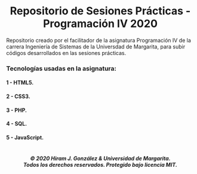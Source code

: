 # <div align="center"> Repositorio de Sesiones Prácticas - Programación IV 2020 <div>

Repositorio creado por el facilitador de la asignatura Programación IV de la carrera Ingeniería de Sistemas de la Universdad de Margarita, para subir códigos desarrollados en las sesiones prácticas.

### Tecnologías usadas en la asignatura:
#### 1 - HTML5.
#### 2 - CSS3.
#### 3 - PHP.
#### 4 - SQL.
#### 5 - JavaScript.
    
#

##### <div align="center"> © 2020 Hiram J. González & Universidad de Margarita. <br> Todos los derechos reservados. Protegido bajo licencia MIT. </div>